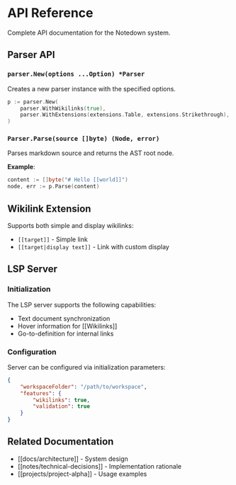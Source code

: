 # API Reference

Complete API documentation for the Notedown system.

## Parser API

### `parser.New(options ...Option) *Parser`

Creates a new parser instance with the specified options.

```go
p := parser.New(
    parser.WithWikilinks(true),
    parser.WithExtensions(extensions.Table, extensions.Strikethrough),
)
```

### `Parser.Parse(source []byte) (Node, error)`

Parses markdown source and returns the AST root node.

**Example**:
```go
content := []byte("# Hello [[world]]")
node, err := p.Parse(content)
```

## Wikilink Extension

Supports both simple and display wikilinks:
- `[[target]]` - Simple link
- `[[target|display text]]` - Link with custom display

## LSP Server

### Initialization

The LSP server supports the following capabilities:
- Text document synchronization
- Hover information for [[Wikilinks]]
- Go-to-definition for internal links

### Configuration

Server can be configured via initialization parameters:

```json
{
    "workspaceFolder": "/path/to/workspace",
    "features": {
        "wikilinks": true,
        "validation": true
    }
}
```

## Related Documentation

- [[docs/architecture]] - System design
- [[notes/technical-decisions]] - Implementation rationale
- [[projects/project-alpha]] - Usage examples